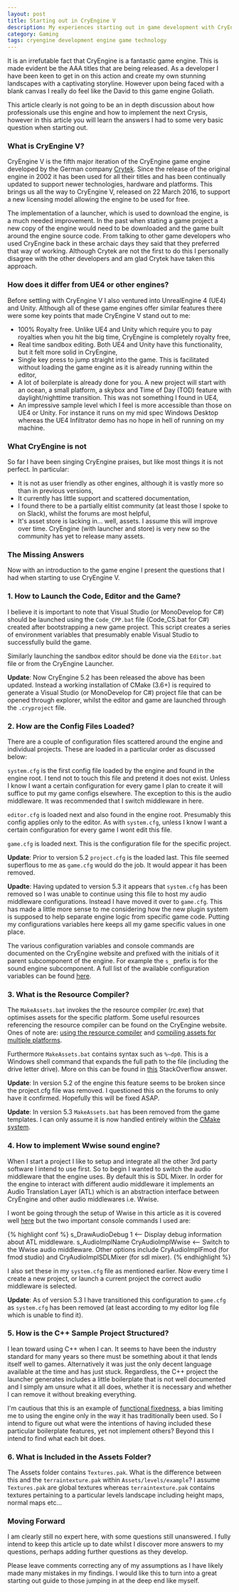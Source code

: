 ```yaml
---
layout: post
title: Starting out in CryEngine V
description: My experiences starting out in game development with CryEngine V.
category: Gaming
tags: cryengine development engine game technology
---
```

It is an irrefutable fact that CryEngine is a fantastic game engine. This is
made evident be the AAA titles that are being released. As a developer I have
been keen to get in on this action and create my own stunning landscapes with a
captivating storyline. However upon being faced with a blank canvas I really do
feel like the David to this game engine Goliath.

This article clearly is not going to be an in depth discussion about how
professionals use this engine and how to implement the next Crysis, however in
this article you will learn the answers I had to some very basic question when
starting out.

### What is CryEngine V?

CryEngine V is the fifth major iteration of the CryEngine game engine developed
by the German company [Crytek](http://www.crytek.com/). Since the release of
the original engine in 2002 it has been used for all their titles and has been
continually updated to support newer technologies, hardware and platforms. This
brings us all the way to CryEngine V, released on 22 March 2016, to support a
new licensing model allowing the engine to be used for free.

The implementation of a launcher, which is used to download the engine, is a
much needed improvement. In the past when stating a game project a new copy of
the engine would need to be downloaded and the game built around the engine
source code. From talking to other game developers who used CryEngine back in
these archaic days they said that they preferred that way of working. Although
Crytek are not the first to do this I personally disagree with the other
developers and am glad Crytek have taken this approach.

### How does it differ from UE4 or other engines?

Before settling with CryEngine V I also ventured into UnrealEngine 4 (UE4) and
Unity. Although all of these game engines offer similar features there were
some key points that made CryEngine V stand out to me:

* 100% Royalty free. Unlike UE4 and Unity which require you to pay royalties
  when you hit the big time, CryEngine is completely royalty free,
* Real time sandbox editing. Both UE4 and Unity have this functionality, but it
  felt more solid in CryEngine,
* Single key press to jump straight into the game. This is facilitated without
  loading the game engine as it is already running within the editor,
* A lot of boilerplate is already done for you. A new project will start with
  an ocean, a small platform, a skybox and Time of Day (TOD) feature with
  daylight/nighttime transition. This was not something I found in UE4,
* An impressive sample level which I feel is more accessible than those on UE4
  or Unity. For instance it runs on my mid spec Windows Desktop whereas the UE4
  Infiltrator demo has no hope in hell of running on my machine.

### What CryEngine is not

So far I have been singing CryEngine praises, but like most things it is not
perfect. In particular:

* It is not as user friendly as other engines, although it is vastly more so
  than in previous versions,
* It currently has little support and scattered documentation,
* I found there to be a partially elitist community (at least those I spoke to
  on Slack), whilst the forums are most helpful,
* It's asset store is lacking in... well, assets. I assume this will improve
  over time. CryEngine (with launcher and store) is very new so the community
  has yet to release many assets.

### The Missing Answers

Now with an introduction to the game engine I present the questions that I had
when starting to use CryEngine V.

### 1. How to Launch the Code, Editor and the Game?

I believe it is important to note that Visual Studio (or MonoDevelop for C#)
should be launched using the `Code_CPP.bat` file (Code_CS.bat for C#) created
after bootstrapping a new game project. This script creates a series of
environment variables that presumably enable Visual Studio to successfully
build the game.

Similarly launching the sandbox editor should be done via the `Editor.bat` file
or from the CryEngine Launcher.

**Update**: Now CryEngine 5.2 has been released the above has been updated.
Instead a working installation of CMake (3.6+) is required to generate a Visual
Studio (or MonoDevelop for C#) project file that can be opened through
explorer, whilst the editor and game are launched through the `.cryproject`
file.

### 2. How are the Config Files Loaded?

There are a couple of configuration files scattered around the engine and
individual projects. These are loaded in a particular order as discussed below:

`system.cfg` is the first config file loaded by the engine and found in the
engine root. I tend not to touch this file and pretend it does not exist.
Unless I know I want a certain configuration for every game I plan to create it
will suffice to put my game configs elsewhere. The exception to this is the
audio middleware. It was recommended that I switch middleware in here.

`editor.cfg` is loaded next and also found in the engine root. Presumably this
config applies only to the editor. As with `system.cfg`, unless I know I want a
certain configuration for every game I wont edit this file.

`game.cfg` is loaded next. This is the configuration file for the specific
project.

**Update**: Prior to version 5.2 `project.cfg` is the loaded last. This file
seemed superflous to me as `game.cfg` would do the job. It would appear it has
been removed.

**Upadte**: Having updated to version 5.3 it appears that `system.cfg` has been
removed so I was unable to continue using this file to host my audio middleware
configurations. Instead I have moved it over to `game.cfg`. This has made a
little more sense to me considering how the new plugin system is supposed to
help separate engine logic from specific game code. Putting my configurations
variables here keeps all my game specific values in one place.

The various configuration variables and console commands are documented on the
CryEngine website and prefixed with the initials of it parent subcomponent of
the engine. For example the `s_` prefix is for the sound engine subcomponent. A
full list of the available configuration variables can be found
[here](http://docs.cryengine.com/display/CRYAUTOGEN/Home).

### 3. What is the Resource Compiler?

The `MakeAssets.bat` invokes the the resource compiler (rc.exe) that optimises
assets for the specific platform. Some useful resources referencing the
resource compiler can be found on the CryEngine website. Ones of note are:
[using the resource
compiler](http://docs.cryengine.com/display/SDKDOC2/Using+the+Resource+Compiler)
and [compiling assets for multiple
platforms](http://docs.cryengine.com/display/CEPROG/Compiling+Assets+for+Multiple+Platforms).

Furthermore `MakeAssets.bat` contains syntax such as `%~dp0`. This is a Windows
shell command that expands the full path to the file (including the drive
letter drive). More on this can be found in
[this](http://stackoverflow.com/a/5034119) StackOverflow answer.

**Update**: In version 5.2 of the engine this feature seems to be broken since
the project.cfg file was removed. I questioned this on the forums to only have
it confirmed. Hopefully this will be fixed ASAP.

**Update**: In version 5.3 `MakeAssets.bat` has been removed from the game
templates. I can only assume it is now handled entirely within the [CMake
system](http://docs.cryengine.com/display/CEPROG/CMake).

### 4. How to implement Wwise sound engine?

When I start a project I like to setup and integrate all the other 3rd party
software I intend to use first. So to begin I wanted to switch the audio
middleware that the engine uses. By default this is SDL Mixer. In order for the
engine to interact with different audio middleware it implements an Audio
Translation Layer (ATL) which is an abstraction interface between CryEngine and
other audio middlewares i.e. Wwise.

I wont be going through the setup of Wwise in this article as it is covered
well
[here](http://docs.cryengine.com/display/CEMANUAL/Setting+up+Wwise+for+CRYENGINE)
but the two important console commands I used are:

{% highlight conf %}
s_DrawAudioDebug 1  <-- Display debug information about ATL middleware.
s_AudioImplName CryAudioImplWwise  <-- Switch to the Wwise audio middleware. Other options include CryAudioImplFmod (for fmod studio) and CryAudioImplSDLMixer (for sdl mixer).
{% endhighlight %}

I also set these in my `system.cfg` file as mentioned earlier. Now every time I
create a new project, or launch a current project the correct audio middleware
is selected.

**Update**: As of version 5.3 I have transitioned this configuration to
`game.cfg` as `system.cfg` has been removed (at least according to my editor
log file which is unable to find it).

### 5. How is the C++ Sample Project Structured?

I lean toward using C++ when I can. It seems to have been the industry standard
for many years so there must be something about it that lends itself well to
games. Alternatively it was just the only decent language available at the time
and has just stuck. Regardless, the C++ project the launcher generates includes
a little boilerplate that is not well documented and I simply am unsure what it
all does, whether it is necessary and whether I can remove it without breaking
everything.

I'm cautious that this is an example of [functional
fixedness](https://en.wikipedia.org/wiki/Functional_fixedness), a bias
limiting me to using the engine only in the way it has traditionally been
used. So I intend to figure out what were the intentions of having included
these particular boilerplate features, yet not implement others? Beyond this I
intend to find what each bit does.

### 6. What is Included in the Assets Folder?

The Assets folder contains `Textures.pak`. What is the difference between this
and the `terraintexture.pak` within `Assets/levels/example`? I assume
`Textures.pak` are global textures whereas `terraintexture.pak` contains
textures pertaining to a particular levels landscape including height maps,
normal maps etc...

### Moving Forward

I am clearly still no expert here, with some questions still unanswered. I
fully intend to keep this article up to date whilst I discover more answers to
my questions, perhaps adding further questions as they develop.

Please leave comments correcting any of my assumptions as I have likely made
many mistakes in my findings. I would like this to turn into a great starting
out guide to those jumping in at the deep end like myself.
